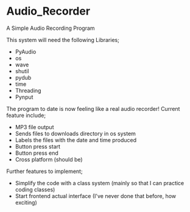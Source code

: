 # Audio_Recorder
A Simple Audio Recording Program

This system will need the following Libraries;
- PyAudio
- os
- wave
- shutil
- pydub
- time
- Threading
- Pynput

The program to date is now feeling like a real audio recorder! Current feature include;
- MP3 file output
- Sends files to downloads directory in os system
- Labels the files with the date and time produced
- Button press start
- Button press end
- Cross platform (should be)

Further features to implement;
- Simplify the code with a class system (mainly so that I can practice coding classes)
- Start frontend actual interface (I've never done that before, how exciting)

